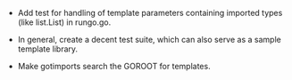 - Add test for handling of template parameters containing imported
  types (like list.List) in rungo.go.

- In general, create a decent test suite, which can also serve as a
  sample template library.

- Make gotimports search the GOROOT for templates.
